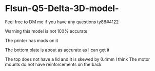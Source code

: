 # Flsun-Q5-Delta-3D-model-
Feel free to DM me if you have any questions  ty88#4122

Warning this model is not 100% accurate 
 
The printer has mods on it 


The bottom plate is about as accurate as I can get it

The top does not have a lid and it is skewed by 0.4mm I think
The motor mounts do not have reinforcements on the back 
